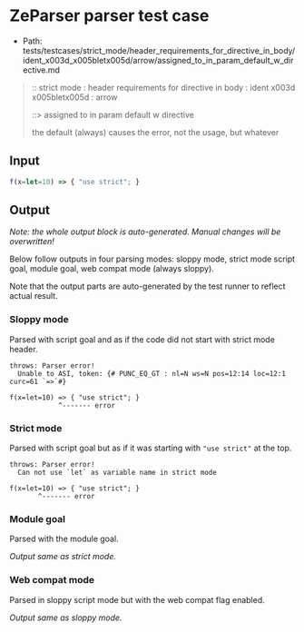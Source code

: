 # ZeParser parser test case

- Path: tests/testcases/strict_mode/header_requirements_for_directive_in_body/ident_x003d_x005bletx005d/arrow/assigned_to_in_param_default_w_directive.md

> :: strict mode : header requirements for directive in body : ident x003d x005bletx005d : arrow
>
> ::> assigned to in param default w directive
>
> the default (always) causes the error, not the usage, but whatever

## Input


`````js
f(x=let=10) => { "use strict"; }
`````

## Output

_Note: the whole output block is auto-generated. Manual changes will be overwritten!_

Below follow outputs in four parsing modes: sloppy mode, strict mode script goal, module goal, web compat mode (always sloppy).

Note that the output parts are auto-generated by the test runner to reflect actual result.

### Sloppy mode

Parsed with script goal and as if the code did not start with strict mode header.

`````
throws: Parser error!
  Unable to ASI, token: {# PUNC_EQ_GT : nl=N ws=N pos=12:14 loc=12:1 curc=61 `=>`#}

f(x=let=10) => { "use strict"; }
            ^------- error
`````

### Strict mode

Parsed with script goal but as if it was starting with `"use strict"` at the top.

`````
throws: Parser error!
  Can not use `let` as variable name in strict mode

f(x=let=10) => { "use strict"; }
       ^------- error
`````


### Module goal

Parsed with the module goal.

_Output same as strict mode._

### Web compat mode

Parsed in sloppy script mode but with the web compat flag enabled.

_Output same as sloppy mode._
